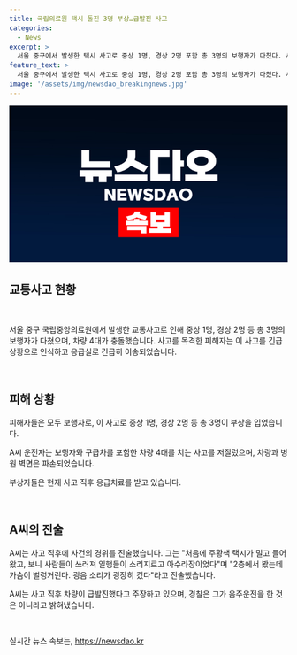 ```yaml
---
title: 국립의료원 택시 돌진 3명 부상…급발진 사고
categories:
  - News
excerpt: >
  서울 중구에서 발생한 택시 사고로 중상 1명, 경상 2명 포함 총 3명의 보행자가 다쳤다. 사고를 낸 70대 운전자 A씨는 임의동행해 경찰의 조사를 받고 있다. A씨의 택시는 보행자와 차량 4대를 치고 응급실로 갔으며, 부상자들은 현재 치료를 받고 있다. A씨는 사고 직후 차량이 급발진했다고 주장하고 있으며, 경찰은 음주 여부를 확인 중이다. 사고 경위에 대한 조사가 진행 중이다.
feature_text: >
  서울 중구에서 발생한 택시 사고로 중상 1명, 경상 2명 포함 총 3명의 보행자가 다쳤다. 사고를 낸 70대 운전자 A씨는 임의동행해 경찰의 조사를 받고 있다. A씨의 택시는 보행자와 차량 4대를 치고 응급실로 갔으며, 부상자들은 현재 치료를 받고 있다. A씨는 사고 직후 차량이 급발진했다고 주장하고 있으며, 경찰은 음주 여부를 확인 중이다. 사고 경위에 대한 조사가 진행 중이다.
image: '/assets/img/newsdao_breakingnews.jpg'
---
```


<p><img src="/assets/img/newsdao_breakingnews.jpg" alt="flaretime 속보" /></p>

<h2 data-ke-size="size26">교통사고 현황</h2>

<p data-ke-size="size16">&nbsp;</p>

<p>서울 중구 국립중앙의료원에서 발생한 교통사고로 인해 중상 1명, 경상 2명 등 총 3명의 보행자가 다쳤으며, 차량 4대가 충돌했습니다. 사고를 목격한 피해자는 이 사고를 긴급상황으로 인식하고 응급실로 긴급히 이송되었습니다.</p>

<p data-ke-size="size16">&nbsp;</p>

<h2 data-ke-size="size26">피해 상황</h2>

<p data-ke-size="size16">피해자들은 모두 보행자로, 이 사고로 중상 1명, 경상 2명 등 총 3명이 부상을 입었습니다.</p>

<p data-ke-size="size16">A씨 운전자는 보행자와 구급차를 포함한 차량 4대를 치는 사고를 저질렀으며, 차량과 병원 벽면은 파손되었습니다.</p>

<p data-ke-size="size16">부상자들은 현재 사고 직후 응급치료를 받고 있습니다.</p>

<p data-ke-size="size16">&nbsp;</p>

<h2 data-ke-size="size26">A씨의 진술</h2>

<p data-ke-size="size16">A씨는 사고 직후에 사건의 경위를 진술했습니다. 그는 "처음에 주황색 택시가 밀고 들어왔고, 보니 사람들이 쓰러져 일행들이 소리지르고 아수라장이었다"며 "2층에서 봤는데 가슴이 벌렁거린다. 굉음 소리가 굉장히 컸다"라고 진술했습니다.</p>

<p data-ke-size="size16">A씨는 사고 직후 차량이 급발진했다고 주장하고 있으며, 경찰은 그가 음주운전을 한 것은 아니라고 밝혀냈습니다.</p>

<p data-ke-size="size16">&nbsp;</p>
실시간 뉴스 속보는, <a href="https://newsdao.kr" rel="dofollow">https://newsdao.kr</a>


